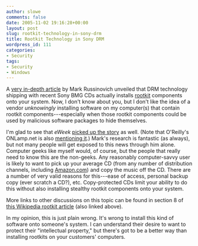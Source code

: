 ```yaml
---
author: slowe
comments: false
date: 2005-11-02 19:16:28+00:00
layout: post
slug: rootkit-technology-in-sony-drm
title: Rootkit Technology in Sony DRM
wordpress_id: 111
categories:
- Security
tags:
- Security
- Windows
---
```


A [very in-depth article](http://www.sysinternals.com/blog/2005/10/sony-rootkits-and-digital-rights.html) by Mark Russinovich unveiled that DRM technology shipping with recent Sony BMG CDs actually installs [rootkit](http://en.wikipedia.org/wiki/Rootkit) components onto your system. Now, I don't know about you, but I don't like the idea of a vendor _unknowingly_ installing software on my computer(s) that contain rootkit components---especially when those rootkit components could be used by malicious software packages to hide themselves.

I'm glad to see that _eWeek_ [picked up the story](http://www.eweek.com/article2/0,1759,1880543,00.asp) as well. (Note that O'Reilly's ONLamp.net is also [mentioning it](http://www.oreillynet.com/pub/wlg/8269?CMP=OTC-6YE827253101).) Mark's research is fantastic (as always), but not many people will get exposed to this news through him alone. Computer geeks like myself would, of course, but the people that really need to know this are the non-geeks. Any reasonably computer-savvy user is likely to want to pick up your average CD (from any number of distribution channels, including [Amazon.com](http://www.amazon.com/)) and copy the music off the CD. There are a number of very valid reasons for this---ease of access, personal backup copy (ever scratch a CD?), etc. Copy-protected CDs limit your ability to do this without also installing stealthy rootkit components onto your system.

More links to other discussions on this topic can be found in section 8 of [this Wikipedia rootkit article](http://en.wikipedia.org/wiki/Rootkit) (also linked above).

In my opinion, this is just plain wrong. It's wrong to install this kind of software onto someone's system. I can understand their desire to want to protect their "intellectual property," but there's got to be a better way than installing rootkits on your customers' computers.
